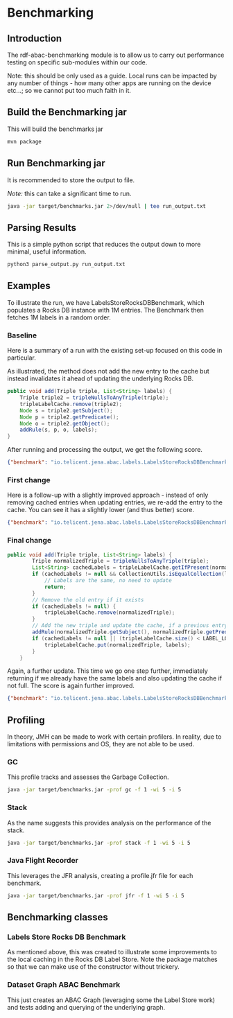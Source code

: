 # Benchmarking

## Introduction
The rdf-abac-benchmarking module is to allow us to carry out performance testing on specific sub-modules within our code. 

Note: this should be only used as a guide. Local runs can be impacted by any number of things - how many other apps are running on the device etc...; so we cannot put too much faith in it. 

## Build the Benchmarking jar
This will build the benchmarks jar 
```bash
mvn package
```
## Run Benchmarking jar
It is recommended to store the output to file. 

*Note:* this can take a significant time to run.
```bash
java -jar target/benchmarks.jar 2>/dev/null | tee run_output.txt
```

## Parsing Results
This is a simple python script that reduces the output down to more minimal, useful information. 
```bash
python3 parse_output.py run_output.txt
```

## Examples
To illustrate the run, we have LabelsStoreRocksDBBenchmark, which populates a Rocks DB instance with 1M entries.
The Benchmark then fetches 1M labels in a random order.

### Baseline
Here is a summary of a run with the existing set-up focused on this code in particular. 

As illustrated, the method does not add the new entry to the cache but instead invalidates it ahead of updating the underlying Rocks DB.
```java
public void add(Triple triple, List<String> labels) {
    Triple triple2 = tripleNullsToAnyTriple(triple);
    tripleLabelCache.remove(triple2);
    Node s = triple2.getSubject();
    Node p = triple2.getPredicate();
    Node o = triple2.getObject();
    addRule(s, p, o, labels);
}
```
After running and processing the output, we get the following score. 
```json
{"benchmark": "io.telicent.jena.abac.labels.LabelsStoreRocksDBBenchmark.test_labelFetch", "score": 229.421, "error_percent": 99.9, "error": 20.367, "min": 189.862, "avg": 229.421, "max": 282.23}
```

### First change
Here is a follow-up with a slightly improved approach - instead of only removing cached entries when updating entries, we re-add the entry to the cache. 
You can see it has a slightly lower (and thus better) score. 
```json
{"benchmark": "io.telicent.jena.abac.labels.LabelsStoreRocksDBBenchmark.test_labelFetch", "score": 203.339, "error_percent": 99.9, "error": 11.021, "min": 184.817, "avg": 203.339, "max": 230.661}
```

### Final change
```java
public void add(Triple triple, List<String> labels) {
        Triple normalizedTriple = tripleNullsToAnyTriple(triple);
        List<String> cachedLabels = tripleLabelCache.getIfPresent(normalizedTriple);
        if (cachedLabels != null && CollectionUtils.isEqualCollection(labels, cachedLabels)) {
            // Labels are the same, no need to update
            return;
        }
        // Remove the old entry if it exists
        if (cachedLabels != null) {
            tripleLabelCache.remove(normalizedTriple);
        }
        // Add the new triple and update the cache, if a previous entry or cache is under-populated.
        addRule(normalizedTriple.getSubject(), normalizedTriple.getPredicate(), normalizedTriple.getObject(), labels);
        if (cachedLabels != null || (tripleLabelCache.size() < LABEL_LOOKUP_CACHE_SIZE) ) {
            tripleLabelCache.put(normalizedTriple, labels);
        }
    }
```
Again, a further update. This time we go one step further, immediately returning if we already have the same labels and also updating the cache if not full.
The score is again further improved.
```json
{"benchmark": "io.telicent.jena.abac.labels.LabelsStoreRocksDBBenchmark.test_labelFetch", "score": 159.146, "error_percent": 99.9, "error": 6.292, "min": 149.584, "avg": 159.146, "max": 185.354}
```

## Profiling 

In theory, JMH can be made to work with certain profilers. In reality, due to limitations with permissions and OS, they are not able to be used.

### GC
This profile tracks and assesses the Garbage Collection.
```bash
java -jar target/benchmarks.jar -prof gc -f 1 -wi 5 -i 5
```
### Stack
As the name suggests this provides analysis on the performance of the stack.

```bash
java -jar target/benchmarks.jar -prof stack -f 1 -wi 5 -i 5
```
### Java Flight Recorder
This leverages the JFR analysis, creating a profile.jfr file for each benchmark. 
```bash
java -jar target/benchmarks.jar -prof jfr -f 1 -wi 5 -i 5
```

## Benchmarking classes
### Labels Store Rocks DB Benchmark
As mentioned above, this was created to illustrate some improvements to the local caching in the Rocks DB Label Store. Note the package matches so that we can make use of the constructor without trickery.

### Dataset Graph ABAC Benchmark
This just creates an ABAC Graph (leveraging some the Label Store work) and tests adding and querying of the underlying graph.